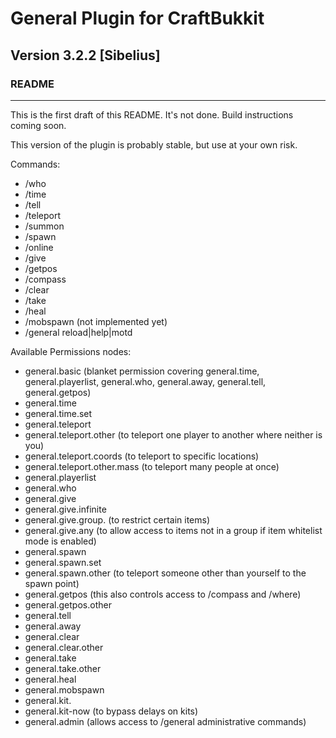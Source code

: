 # General Plugin for CraftBukkit #
## Version 3.2.2 [Sibelius]
### README
- - -
This is the first draft of this README. It's not done. Build instructions coming soon.

This version of the plugin is probably stable, but use at your own risk.

Commands:

* /who
* /time
* /tell
* /teleport
* /summon
* /spawn
* /online
* /give
* /getpos
* /compass
* /clear
* /take
* /heal
* /mobspawn (not implemented yet)
* /general reload|help|motd

Available Permissions nodes:

* general.basic (blanket permission covering general.time, general.playerlist, general.who, general.away, general.tell, general.getpos)
* general.time
* general.time.set
* general.teleport
* general.teleport.other (to teleport one player to another where neither is you)
* general.teleport.coords (to teleport to specific locations)
* general.teleport.other.mass (to teleport many people at once)
* general.playerlist
* general.who
* general.give
* general.give.infinite
* general.give.group.<groupname> (to restrict certain items)
* general.give.any (to allow access to items not in a group if item whitelist mode is enabled) 
* general.spawn
* general.spawn.set
* general.spawn.other (to teleport someone other than yourself to the spawn point)
* general.getpos (this also controls access to /compass and /where)
* general.getpos.other
* general.tell
* general.away
* general.clear
* general.clear.other
* general.take
* general.take.other
* general.heal
* general.mobspawn
* general.kit.<kitname>
* general.kit-now (to bypass delays on kits)
* general.admin (allows access to /general administrative commands)